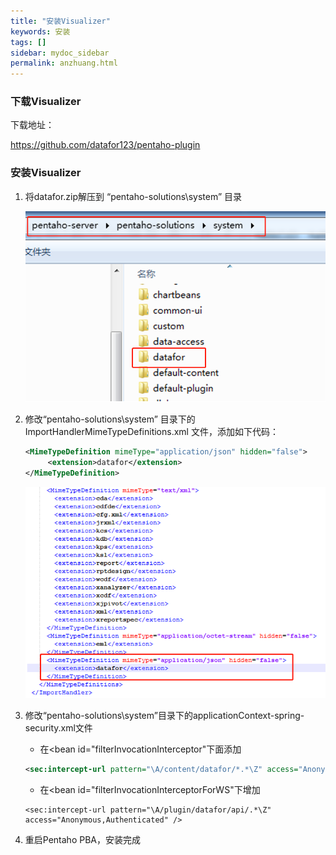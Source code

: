 ```yaml
---
title: "安装Visualizer"
keywords: 安装
tags: []
sidebar: mydoc_sidebar
permalink: anzhuang.html
---
```


### 下载Visualizer

下载地址：

[https://github.com/datafor123/pentaho-plugin ](https://github.com/datafor123/pentaho-plugin )

###  安装Visualizer

1. 将datafor.zip解压到  “pentaho-solutions\system” 目录

   <img src="../../../images/image-20191121164424482.png" alt="image-20191121164424482" style="zoom: 67%;" />

2. 修改“pentaho-solutions\system” 目录下的 ImportHandlerMimeTypeDefinitions.xml 文件，添加如下代码：

   ```xml
   <MimeTypeDefinition mimeType="application/json" hidden="false">
        <extension>datafor</extension>
   </MimeTypeDefinition>
   ```
   ![image-20191121164830471](../../../images/image-20191121164830471.png)

3. 修改“pentaho-solutions\system”目录下的applicationContext-spring-security.xml文件

   - 在<bean id="filterInvocationInterceptor"下面添加

   ```xml
   <sec:intercept-url pattern="\A/content/datafor/*.*\Z" access="Anonymous,Authenticated" />
   ```
   - 在<bean id="filterInvocationInterceptorForWS"下增加
   
   ```
   <sec:intercept-url pattern="\A/plugin/datafor/api/.*\Z" access="Anonymous,Authenticated" />
   ```
   
   
   


4. 重启Pentaho PBA，安装完成

